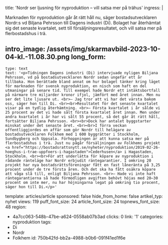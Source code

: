 title: 'Nordr ser ljusning för nyproduktion – vill satsa mer på trähus'
ingress: |
  <p>Marknaden för nyproduktion går åt rätt håll nu, säger bostadsutvecklaren Nordr:s vd Biljana Pehrsson till Dagens industri (Di). Bolaget har återhämtat sig det senaste kvartalet, sett till försäljningsresultatet, och vill satsa mer på flerbostadshus i trä.
  </p>
  
intro_image: /assets/img/skarmavbild-2023-10-04-kl.-11.08.30.png
long_form:
  -
    type: text
    text: '<p>Tidningen Dagens industri (Di) intervjuade nyligen Biljana Pehrsson, vd på bostadsutvecklaren Nordr sedan ungefär ett år tillbaka. Hon berättade bland annat om hur bolaget tänker kring läget för marknaden för svensk nyproduktion, en nisch som haft en del utmaningar på senare tid. Till exempel hade Nordr ett intäktsbortfall på närmare tre miljarder kronor ifjol, jämfört med året innan. Men nu ser det lite ljusare ut. <br>– Jag tror att vi har det värsta bakom oss, säger hon till Di. <br><br>Resultatet för det senaste kvartalet visar på en tydlig återhämtning. <br>– Första kvartalet i år sålde vi 25 procent av det vi hade sålt första kvartalet året innan. Men under andra kvartalet i år har vi sålt 55 procent, så det går åt rätt håll, fortsätter Biljana Pehrsson. <br><br>Dock har antalet byggstarter minskat under det senaste året. <br><br>I förra veckan offentliggjordes en affär som gör Nordr till helägare av bostadsutvecklaren Folkhem med 1 600 byggrätter i Stockholm, Sundbygberg och Uppsala. Förhoppningen är att kunna satsa mer på flerbostadshus i trä. Just nu pågår försäljningen av Folkhems projekt <a href="https://bostadsrattsnytt.se/nyheter/nyproduktion/2019-02-26-hoeghus-i-trae-uppfoers-i-hagastaden">Cederhusen</a> i Hagastaden, Stockholm. <br><br>För att underlätta för köpare av nyproduktion i rådande ränteläge har Nordr erbjudit räntegarantier. I omkring 20 projekt har nya bostadsrättsföreningar fått en fast låneränta på 3,25 procent under de tre första åren. Och det ska ha fått osäkra köpare att våga slå till, enligt Biljana Pehrsson. <br>– Hade vi inte haft räntegarantierna så hade förmodligen avgiften behövt höjas med 20–30 procent om inte mer, nu har höjningarna legat på omkring tio procent, säger hon till Di.</p>'
template: articles/article
sponsored: false
hide_from_home: false
artikel_typ: nyhet
views: 119
puff_font_size: 24
article_font_size: 24
topnews_font_size: 48
region:
  - 4a7cc063-548b-47be-a624-0558ab07b3ad
clicks: 0
link: '1'
categories: nyproduktion
tags:
  - Di
  - Nordr
  - Folkhem
id: 750b42fd-bb2a-4988-b0b6-091f41ed1f6e
